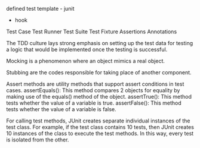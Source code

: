 
defined test template
	- junit  
 - hook


Test Case
Test Runner
Test Suite
Test Fixture
Assertions
Annotations


The TDD culture lays strong emphasis on setting up the test data for testing a logic that would be implemented once the testing is successful. 

Mocking is a phenomenon where an object mimics a real object. 

Stubbing are the codes responsible for taking place of another component. 

Assert methods are utility methods that support assert conditions in test cases. 
assertEquals(): This method compares 2 objects for equality by making use of the equals() method of the object.
assertTrue(): This method tests whether the value of a variable is true.
assertFalse(): This method tests whether the value of a variable is false.


For calling test methods, JUnit creates separate individual instances of the test class. For example, if the test class contains 10 tests, then JUnit creates 10 instances of the class to execute the test methods. In this way, every test is isolated from the other.